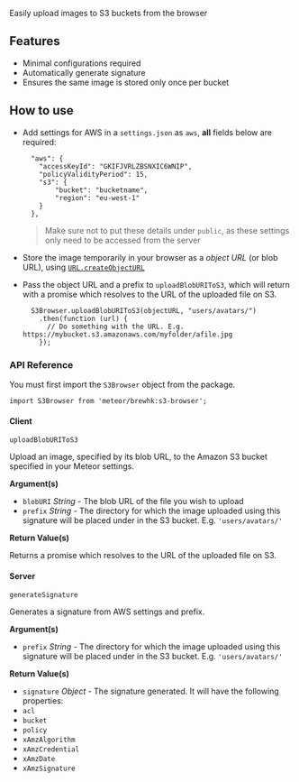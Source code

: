 Easily upload images to S3 buckets from the browser

## Features

* Minimal configurations required
* Automatically generate signature
* Ensures the same image is stored only once per bucket

## How to use

* Add settings for AWS in a `settings.json` as `aws`, **all** fields below are required:

        "aws": {
          "accessKeyId": "GKIFJVRLZBSNXIC6WNIP",
          "policyValidityPeriod": 15,
          "s3": {
              "bucket": "bucketname",
              "region": "eu-west-1"
          }
        },

  > Make sure not to put these details under `public`, as these settings only need to be accessed from the server

* Store the image temporarily in your browser as a *object URL* (or blob URL), using [`URL.createObjectURL`](https://developer.mozilla.org/en-US/docs/Web/API/URL/createObjectURL)

* Pass the object URL and a prefix to `uploadBlobURIToS3`, which will return with a promise which resolves to the URL of the uploaded file on S3.

        S3Browser.uploadBlobURIToS3(objectURL, "users/avatars/")
          .then(function (url) {
            // Do something with the URL. E.g. https://mybucket.s3.amazonaws.com/myfolder/afile.jpg
          });

### API Reference

You must first import the `S3Browser` object from the package.

    import S3Browser from 'meteor/brewhk:s3-browser';

#### Client

`uploadBlobURIToS3`

Upload an image, specified by its blob URL, to the Amazon S3 bucket specified in your Meteor settings.

**Argument(s)**

* `blobURI` *String* - The blob URL of the file you wish to upload
* `prefix` *String* - The directory for which the image uploaded using this signature will be placed under in the S3 bucket. E.g. `'users/avatars/'`

**Return Value(s)**

Returns a promise which resolves to the URL of the uploaded file on S3.

#### Server

`generateSignature`

Generates a signature from AWS settings and prefix.

**Argument(s)**

* `prefix` *String* - The directory for which the image uploaded using this signature will be placed under in the S3 bucket. E.g. `'users/avatars/'`

**Return Value(s)**

* `signature` *Object* - The signature generated. It will have the following properties:
 * `acl`
 * `bucket`
 * `policy`
 * `xAmzAlgorithm`
 * `xAmzCredential`
 * `xAmzDate`
 * `xAmzSignature`
